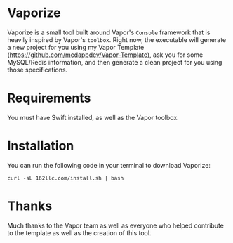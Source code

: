 # Vaporize

Vaporize is a small tool built around Vapor's `Console` framework that is heavily inspired by Vapor's `toolbox`. Right now, the executable will generate a new project for you using my Vapor Template (https://github.com/mcdappdev/Vapor-Template), ask you for some MySQL/Redis information, and then generate a clean project for you using those specifications.

# Requirements

You must have Swift installed, as well as the Vapor toolbox.

# Installation

You can run the following code in your terminal to download Vaporize:

`curl -sL 162llc.com/install.sh | bash`

# Thanks

Much thanks to the Vapor team as well as everyone who helped contribute to the template as well as the creation of this tool.
